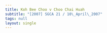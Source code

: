 ```yaml
---
title: Koh Bee Choo v Choo Chai Huah
subtitle: "[2007] SGCA 21 / 10\_April\_2007"
tags: null
layout: single
---
```


